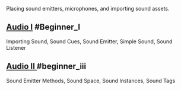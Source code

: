 Placing sound emitters, microphones, and importing sound assets.

 ## [Audio I](https://github.com/ArendDanielek/ZeroDocsTest/blob/master/zero_editor_documentation/tutorials/audio/audio1.markdown) #Beginner_I
Importing Sound, Sound Cues, Sound Emitter, Simple Sound, Sound Listener

 ## [Audio II ](https://github.com/ArendDanielek/ZeroDocsTest/blob/master/zero_editor_documentation/tutorials/audio/audio_ii.markdown) #beginner_iii 
Sound Emitter Methods, Sound Space, Sound Instances, Sound Tags 
  
  
  
  
  
  
  

 